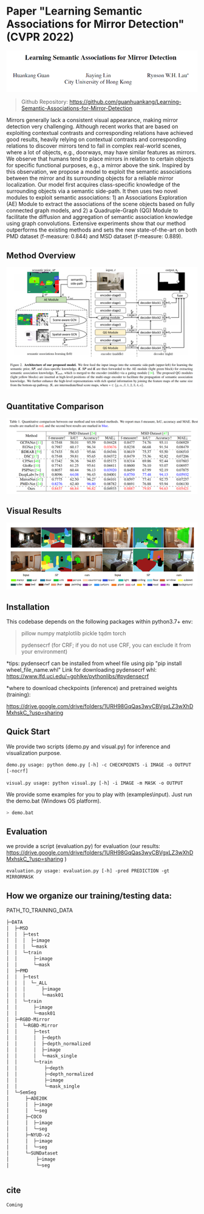 # Paper "Learning Semantic Associations for Mirror Detection" (CVPR 2022)

![image-20220320010628363](title.png)

> Github Repository: https://github.com/guanhuankang/Learning-Semantic-Associations-for-Mirror-Detection

Mirrors generally lack a consistent visual appearance, making mirror detection very challenging. Although recent
works that are based on exploiting contextual contrasts and corresponding relations have achieved good results, heavily
relying on contextual contrasts and corresponding relations to discover mirrors tend to fail in complex real-world
scenes, where a lot of objects, e.g., doorways, may have similar features as mirrors. We observe that humans tend
to place mirrors in relation to certain objects for specific functional purposes, e.g., a mirror above the sink. Inspired
by this observation, we propose a model to exploit the semantic associations between the mirror and its surrounding
objects for a reliable mirror localization. Our model first acquires class-specific knowledge of the surrounding
objects via a semantic side-path. It then uses two novel modules to exploit semantic associations: 1) an Associations
Exploration (AE) Module to extract the associations of the scene objects based on fully connected graph models,
and 2) a Quadruple-Graph (QG) Module to facilitate the diffusion and aggregation of semantic association knowledge
using graph convolutions. Extensive experiments show that our method outperforms the existing methods and sets
the new state-of-the-art on both PMD dataset (f-measure: 0.844) and MSD dataset (f-measure: 0.889).



## Method Overview

![image-20220521183824498](_readme_images\image-20220521183824498.png)

## Quantitative Comparison

![image-20220522103830396](_readme_images\image-20220522103830396.png)



## Visual Results

![image-20220522165823713](_readme_images\image-20220522165823713.png)



## Installation

This codebase depends on the following packages within python3.7+ env:

> pillow
> numpy
> matplotlib
> pickle
> tqdm
> torch
>
> pydensecrf (for CRF; if you do not use CRF, you can exclude it from your environment)

*tips: 
pydensecrf can be installed from wheel file using pip "pip install wheel_file_name.whl"
Link for downloading pydensecrf whl: https://www.lfd.uci.edu/~gohlke/pythonlibs/#pydensecrf

*where to download checkpoints (inference) and pretrained weights (training):

https://drive.google.com/drive/folders/1URH98GqQas3wyCBVgxLZ3wXhDMxhskC_?usp=sharing



## Quick Start

We provide two scripts (demo.py and visual.py) for inference and visualization purpose. 

```shell
demo.py usage: python demo.py [-h] -c CHECKPOINTS -i IMAGE -o OUTPUT [-nocrf]

visual.py usage: python visual.py [-h] -i IMAGE -m MASK -o OUTPUT
```

We provide some examples for you to play with (examples\input). Just run the demo.bat (Windows OS platform). 

```bash
> demo.bat
```



## Evaluation
we provide a script (evaluation.py) for evaluation (our results: https://drive.google.com/drive/folders/1URH98GqQas3wyCBVgxLZ3wXhDMxhskC_?usp=sharing )

```shell
evaluation.py usage: evaluation.py [-h] -pred PREDICTION -gt MIRRORMASK
```



## How we organize our training/testing data:
PATH_TO_TRAINING_DATA

```shell
├─DATA
│  ├─MSD
│  │  ├─test
│  │  │  ├─image
│  │  │  └─mask
│  │  └─train
│  │      ├─image
│  │      └─mask
│  ├─PMD
│  │  ├─test
│  │  │  └─_ALL
│  │  │      ├─image
│  │  │      └─mask01
│  │  └─train
│  │      ├─image
│  │      └─mask01
│  ├─RGBD-Mirror
│  │  └─RGBD-Mirror
│  │      ├─test
│  │      │  ├─depth
│  │      │  ├─depth_normalized
│  │      │  ├─image
│  │      │  └─mask_single
│  │      └─train
│  │          ├─depth
│  │          ├─depth_normalized
│  │          ├─image
│  │          └─mask_single
│  └─SemSeg
│      ├─ADE20K
│      │  ├─image
│      │  └─seg
│      ├─COCO
│      │  ├─image
│      │  └─seg
│      ├─NYUD-v2
│      │  ├─image
│      │  └─seg
│      └─SUNDataset
│          ├─image
│          └─seg


```



## cite

```raw
Coming
```

